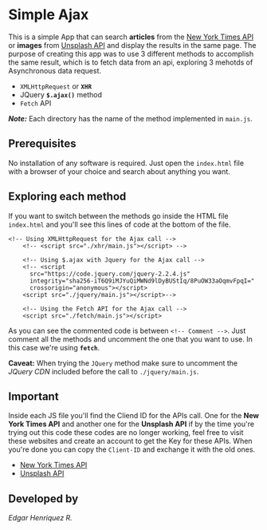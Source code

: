 # Simple Ajax
This is a simple App that can search **articles** from the [New York Times API](http://developer.nytimes.com/) or **images** from [Unsplash API](https://unsplash.com/developers) and display the results in the same page. The purpose of creating this app was to use 3 different methods to accomplish the same result, which is to fetch data from an api, exploring 3 mehotds of Asynchronous data request.
* `XMLHttpRequest` or **`XHR`**
* JQuery **`$.ajax()`** method
* `Fetch` API

_**Note:**_ Each directory has the name of the method implemented in `main.js`.

## Prerequisites
No installation of any software is required. Just open the `index.html` file with a browser of your choice and search about anything you want.

## Exploring each method
If you want to switch between the methods go inside the HTML file `index.html` and you'll see this lines of code at the bottom of the file.

```
<!-- Using XMLHttpRequest for the Ajax call -->
    <!-- <script src="./xhr/main.js"></script> -->

    <!-- Using $.ajax with Jquery for the Ajax call -->
    <!-- <script
      src="https://code.jquery.com/jquery-2.2.4.js"
      integrity="sha256-iT6Q9iMJYuQiMWNd9lDyBUStIq/8PuOW33aOqmvFpqI="
      crossorigin="anonymous"></script>
    <script src="./jquery/main.js"></script>-->

    <!-- Using the Fetch API for the Ajax call -->
    <script src="./fetch/main.js"></script>
```
As you can see the commented code is between `<!-- Comment -->`. Just comment all the methods and uncomment the one that you want to use. In this case we're using **`fetch`**.

**Caveat:** When trying the `JQuery` method make sure to uncomment the _JQuery CDN_ included before the call to `./jquery/main.js`.

## Important
Inside each JS file you'll find the Cliend ID for the APIs call.
One for the **New York Times API** and another one for the **Unsplash API** if by the time you're trying out this code these codes are no longer working, feel free to visit these websites and create an account to get the Key for these APIs. When you're done you can copy the `Client-ID` and exchange it with the old ones.

* [New York Times API](http://developer.nytimes.com/)
* [Unsplash API](https://unsplash.com/developers)

## Developed by
_Edgar Henriquez R._